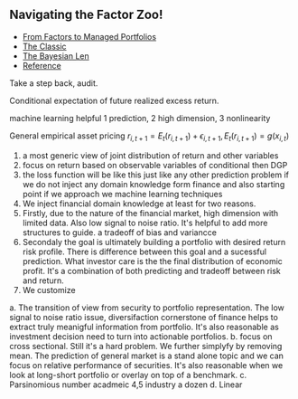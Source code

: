 
## Navigating the Factor Zoo!

- [From Factors to Managed Portfolios](#portfolio)
- [The Classic](#classic)
- [The Bayesian Len](#bayes)
- [Reference](#ref)

Take a step back, audit.

Conditional expectation of future realized excess return.

machine learning helpful 1 prediction, 2 high dimension, 3 nonlinearity


General empirical asset pricing 
$r_{i,t+1} = E_t(r_{i, t+1}) + \epsilon_{i,t+1},  E_t(r_{i, t+1}) = g(x_{i,t})$


1. a most generic view of joint distribution of return and other variables
2. focus on return based on observable variables of conditional then DGP 
3. the loss function will be like this just like any other prediction problem if we do not inject any domain knowledge form finance and also starting point if we approach we machine learning techniques
4. We inject financial domain knowledge at least for two reasons.
5. Firstly, due to the nature of the financial market, high dimension with limited data. Also low signal to noise ratio. It's helpful to add more structures to guide. a tradeoff of bias and variancce
6. Secondaly the goal is ultimately building a portfolio with desired return risk profile. There is difference between this goal and a sucessful prediction. What investor care is the the final distribution of economic profit. It's a combination of both predicting and tradeoff between risk and return. 
7. We customize

a. The transition of view from security to portfolio representation. The low signal to noise ratio issue, diversifaction cornerstone of finance helps to extract truly meanigful information from portfolio. It's also reasonable as investment decision need to turn into actionable portfolios. 
b. focus on cross sectional. Still it's a hard problem. We further simplyfy by removing mean. The prediction of general market is a stand alone topic and we can focus on relative performance of securities. It's also reasonable when we look at long-short portfolio or overlay on top of a benchmark. 
c. Parsinomious number acadmeic 4,5 industry a dozen 
d. Linear
